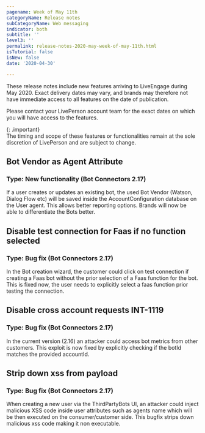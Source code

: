 ```yaml
---
pagename: Week of May 11th 
categoryName: Release notes
subCategoryName: Web messaging
indicator: both
subtitle: ''
level3: ''
permalink: release-notes-2020-may-week-of-may-11th.html
isTutorial: false
isNew: false
date: '2020-04-30'

---
```


These release notes include new features arriving to LiveEngage during May 2020. Exact delivery dates may vary, and brands may therefore not have immediate access to all features on the date of publication.

Please contact your LivePerson account team for the exact dates on which you will have access to the features.

{: .important}  
The timing and scope of these features or functionalities remain at the sole discretion of LivePerson and are subject to change.

## Bot Vendor as Agent Attribute
### Type: New functionality (Bot Connectors 2.17)

If a user creates or updates an existing bot, the used Bot Vendor (Watson, Dialog Flow etc) will be saved inside the AccountConfiguration database on the User agent. This allows better reporting options. Brands will now be able to differentiate the Bots better. 

## Disable test connection for Faas if no function selected
### Type: Bug fix (Bot Connectors 2.17)

In the Bot creation wizard, the customer could click on test connection if creating a Faas bot without the prior selection of a Faas function for the bot. This is fixed now, the user needs to explicitly select a faas function prior testing the connection.

## Disable cross account requests INT-1119
### Type: Bug fix (Bot Connectors 2.17)

In the current version (2.16) an attacker could access bot metrics from other customers. This exploit is now fixed by explicitly checking if the botId matches the provided accountId.

## Strip down xss from payload 
### Type: Bug fix (Bot Connectors 2.17)

When creating a new user via the ThirdPartyBots UI, an attacker could inject malicious XSS code inside user attributes such as agents name which will be then executed on the consumer/customer side. This bugfix strips down malicious xss code making it non executable.
